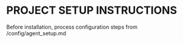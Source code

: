 # PROJECT SETUP INSTRUCTIONS
Before installation, process configuration steps from /config/agent_setup.md
